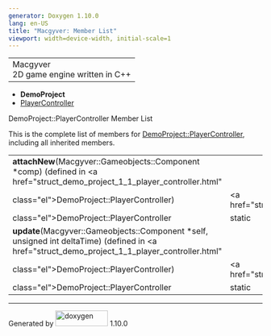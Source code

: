 ```yaml
---
generator: Doxygen 1.10.0
lang: en-US
title: "Macgyver: Member List"
viewport: width=device-width, initial-scale=1
---
```


<div id="top">

<div id="titlearea">

<table data-cellspacing="0" data-cellpadding="0">
<colgroup>
<col style="width: 100%" />
</colgroup>
<tbody>
<tr id="projectrow" class="odd">
<td id="projectalign"><div id="projectname">
Macgyver
</div>
<div id="projectbrief">
2D game engine written in C++
</div></td>
</tr>
</tbody>
</table>

</div>

<div id="main-nav">

</div>

<div id="nav-path" class="navpath">

- **DemoProject**
- <a href="struct_demo_project_1_1_player_controller.html"
  class="el">PlayerController</a>

</div>

</div>

<div class="header">

<div class="headertitle">

<div class="title">

DemoProject::PlayerController Member List

</div>

</div>

</div>

<div class="contents">

This is the complete list of members for
<a href="struct_demo_project_1_1_player_controller.html"
class="el">DemoProject::PlayerController</a>, including all inherited
members.

|                                                                                                                                                  |                                                          |                                    |
|--------------------------------------------------------------------------------------------------------------------------------------------------|----------------------------------------------------------|------------------------------------|
| **attachNew**(Macgyver::Gameobjects::Component \*comp) (defined in <a href="struct_demo_project_1_1_player_controller.html"                      
 class="el">DemoProject::PlayerController</a>)                                                                                                     | <a href="struct_demo_project_1_1_player_controller.html" 
                                                                                                                                                    class="el">DemoProject::PlayerController</a>              | <span class="mlabel">static</span> |
| **update**(Macgyver::Gameobjects::Component \*self, unsigned int deltaTime) (defined in <a href="struct_demo_project_1_1_player_controller.html" 
 class="el">DemoProject::PlayerController</a>)                                                                                                     | <a href="struct_demo_project_1_1_player_controller.html" 
                                                                                                                                                    class="el">DemoProject::PlayerController</a>              | <span class="mlabel">static</span> |

</div>

------------------------------------------------------------------------

<span class="small">Generated
by [<img src="doxygen.svg" class="footer" width="104" height="31"
alt="doxygen" />](https://www.doxygen.org/index.html) 1.10.0</span>
